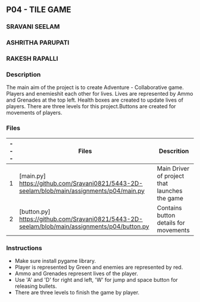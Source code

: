 ## P04 - TILE GAME

### SRAVANI SEELAM
### ASHRITHA PARUPATI
### RAKESH RAPALLI

### Description

The main aim of the project is to create Adventure - Collaborative game. Players and enemieshit each other for lives. Lives are represented by Ammo and Grenades at the top left. Health boxes are created to update lives of players. There are three levels for this project.Buttons are created for movements of players. 

### Files

| --- | Files  |  Descrition  |
|:---:|--------|--------------|
|  1  | [main.py] https://github.com/Sravani0821/5443-2D-seelam/blob/main/assignments/p04/main.py  | Main Driver of project that launches the game|
|  2  | [button.py] https://github.com/Sravani0821/5443-2D-seelam/blob/main/assignments/p04/button.py | Contains button details for movements |

### Instructions

- Make sure install pygame library.
- Player is represented by Green and enemies are represented by red.
- Ammo and Grenades represent lives of the player.
- Use 'A' and 'D' for right and left, 'W' for jump and space button for releasing bullets.
- There are three levels to finish the game by player.
